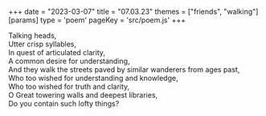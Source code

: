 +++
date = "2023-03-07"
title = "07.03.23"
themes = ["friends", "walking"]
[params]
  type = 'poem'
  pageKey = 'src/poem.js'
+++

Talking heads,  
Utter crisp syllables,  
In quest of articulated clarity,  
A common desire for understanding,  
And they walk the streets paved by similar wanderers from ages past,  
Who too wished for understanding and knowledge,  
Who too wished for truth and clarity,  
O Great towering walls and deepest libraries,  
Do you contain such lofty things?
